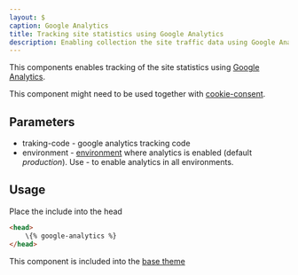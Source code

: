 ```yaml
---
layout: $
caption: Google Analytics
title: Tracking site statistics using Google Analytics
description: Enabling collection the site traffic data using Google Analytics
---
```

This components enables tracking of the site statistics using [Google Analytics](https://analytics.google.com/analytics/web/).

This component might need to be used together with [cookie-consent](/standard-library/components/cookie-consent).

## Parameters

* traking-code - google analytics tracking code
* environment - [environment](/getting-started#using-environment) where analytics is enabled (default *production*). Use *-* to enable analytics in all environments.

## Usage

Place the include into the head

~~~ html
<head>
    \{% google-analytics %}
</head>
~~~

This component is included into the [base theme](/standard-library/themes/base/)